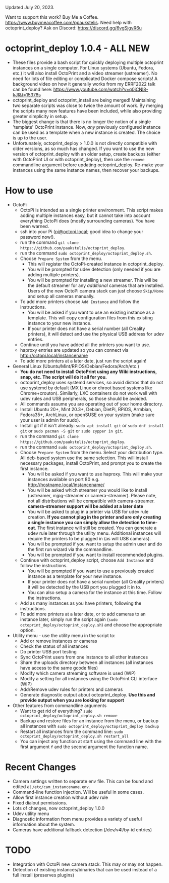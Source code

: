

Updated July 20, 2023.  

Want to support this work? Buy Me a Coffee. https://www.buymeacoffee.com/ppaukstelis.
Need help with octoprint_deploy? Ask on Discord: https://discord.gg/6vgSjgvR6u
# octoprint_deploy 1.0.4 - ALL NEW

* These files provide a bash script for quickly deploying multiple octoprint instances on a single computer. For Linux systems (Ubuntu, Fedora, etc.) it will also install OctoPrint and a video streamer (ustreamer). No need for lots of file editing or complicated Docker compose scripts! A background video on how it generally works from my ERRF2022 talk can be found here: https://www.youtube.com/watch?v=q0iCNl8-kJI&t=15378s
* octoprint_deploy and octoprint_install are being merged! Maintaining two separate scripts was close to twice the amount of work. By merging the scripts many new features have been included, while also providing greater simplicity in setup. 
* The biggest change is that there is no longer the notion of a single 'template' OctoPrint instance. Now, _any_ previously configured instance can be used as a template when a new instance is created. The choice is up to the user. 
* Unfortunately, octoprint_deploy > 1.0.0 is not directly compatible with older versions, as so much has changed. If you want to use the new version of octoprint_deploy with an older setup, create backups (either with OctoPrint UI or with octoprint_deploy), then use the `remove` commandline argument before updating octoprint_deploy. Re-make your instances using the same instance names, then recover your backups.
# How to use
* OctoPi
  * OctoPi is intended as a single printer environment. This script makes adding multiple instances easy, but it cannot take into account everything OctoPi does (mostly surrounding cameras). You have been warned.
  * ssh into your Pi (pi@octopi.local; good idea to change your password now!).
  * run the command `git clone https://github.com/paukstelis/octoprint_deploy`.
  * run the command `sudo octoprint_deploy/octoprint_deploy.sh`.
  * Choose `Prepare System` from the menu.
    * This will register the OctoPi-created instance in octoprint_deploy.
    * You will be prompted for udev detection (only needed if you are adding multiple printers).
    * You will be prompted for installing a new streamer. This will be the default streamer for any _additional_ cameras that are installed. Users of the new OctoPi camera stack can just choose `Skip/None` and setup all cameras manually.
  * To add more printers choose `Add Instance` and follow the instructions.
      * You will be asked if you want to use an existing instance as a template. This will copy configuration files from this existing instance to your new instance.
      * If your printer does not have a serial number (all Creality printers), it will detect and use the physical USB address for udev entries.
  * Continue until you have added all the printers you want to use.
  * haproxy entries are updated so you can connect via http://octopi.local/instancename
  * To add more printers at a later date, just run the script again!
* General Linux (Ubuntu/Mint/RPiOS/Debian/Fedora/Arch/etc.)
  * __You do not need to install OctoPrint using any Wiki instructions, snap, etc. The script will do it all for you.__
  * octoprint_deploy uses systemd services, so avoid distros that do not use systemd by default (MX Linux or chroot based systems like Chrome+crouton). Similarly, LXC containers do not work well with udev rules and USB peripherals, so those should be avoided.
  * All commands assume you are operating out of your home directory.
  * Install Ubuntu 20+, Mint 20.3+, Debian, DietPi, RPiOS, Armbian, Fedora35+, ArchLinux, or openSUSE on your system (make sure your user is admin for sudo).
  * Install git if it isn't already: `sudo apt install git` or `sudo dnf install git` or `sudo pacman -S git` or `sudo zypper in git`.
  * run the command `git clone https://github.com/paukstelis/octoprint_deploy`.
  * run the command `sudo octoprint_deploy/octoprint_deploy.sh`.
  * Choose `Prepare System` from the menu. Select your distribution type. All deb-based system use the same selection. This will install necessary packages, install OctoPrint, and prompt you to create the first instance.
      * You will be asked if you want to use haproxy. This will make your instances available on port 80 e.g. http://hostname.local/instancename/
      * You will be asked which streamer you would like to install (ustreamer, mjpg-streamer or camera-streamer). Please note, not all distributions will be compatible with camera-streamer. __camera-streamer support will be added at a later date__
      * You will be asked to plug in a printer via USB for udev rule creation. __If you cannot plug in the printer and are only creating a single instance you can simply allow the detection to time-out__. The first instance will still be created. You can generate a udev rule later through the utility menu. Additional instances will require the printers to be plugged in (as will USB cameras).
      * You will be prompted if you want to setup the admin user and do the first run wizard via the commandline.
      * You will be prompted if you want to install recommended plugins. 
  * Continue with octoprint_deploy script, choose `Add Instance` and follow the instructions.
      * You will be prompted if you want to use a previously created instance as a template for your new instance.
      * If your printer does not have a serial number (all Creality printers) it will be detected by the USB port you plugged it in to.
      * You can also setup a camera for the instance at this time. Follow the instructions.
  * Add as many instances as you have printers, following the instructions.
  * To add more printers at a later date, or to add cameras to an instance later, simply run the script again (`sudo octoprint_deploy/octoprint_deploy.sh`) and choose the appropriate option.
* Utility menu - use the utility menu in the script to:
  * Add or remove instances or cameras
  * Check the status of all instances
  * Do printer USB port testing
  * Sync OctoPrint users from one instance to all other instances
  * Share the uploads directory between all instances (all instances have access to the same gcode files)
  * Modify which camera streaming software is used (WIP)
  * Modify a setting for all instances using the OctoPrint CLI interface (WIP)
  * Add/Remove udev rules for printers and cameras
  * Generate diagnostic output about octoprint_deploy. __Use this and provide output when you are looking for support__
* Other features from commandline arguments
  * Want to get rid of everything? `sudo octoprint_deploy/octoprint_deploy.sh remove`
  * Backup and restore files for an instance from the menu, or backup all instances with `sudo octoprint_deploy/octoprint_deploy backup`
  * Restart all instances from the command line: `sudo octoprint_deploy/octoprint_deploy.sh restart_all`
  * You can inject any function at start using the command line with the first argument `f` and the second argument the function name. 
# Recent Changes
  * Camera settings written to separate env file. This can be found and edited at `/etc/cam_instancename.env`. 
  * Command-line function injection. Will be useful in some cases.
  * Allow first instance creation without udev rule
  * Fixed dialout permissions.
  * Lots of changes, now octoprint_deploy 1.0.0
  * Udev utility menu
  * Diagnostic information from menu provides a variety of useful information about the system.
  * Cameras have additional fallback detection (/dev/v4l/by-id entries)
# TODO
  * Integration with OctoPi new camera stack. This may or may not happen.
  * Detection of existing instances/binaries that can be used instead of a full install (preserves plugins)